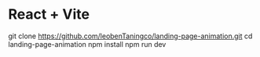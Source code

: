 # React + Vite

git clone https://github.com/leobenTaningco/landing-page-animation.git
cd landing-page-animation
npm install
npm run dev
